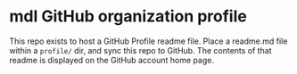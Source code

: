 # mdl GitHub organization profile

This repo exists to host a GitHub Profile readme file. Place a readme.md file within a `profile/` dir, and sync this repo to GitHub. The contents of that readme is displayed on the GitHub account home page.

